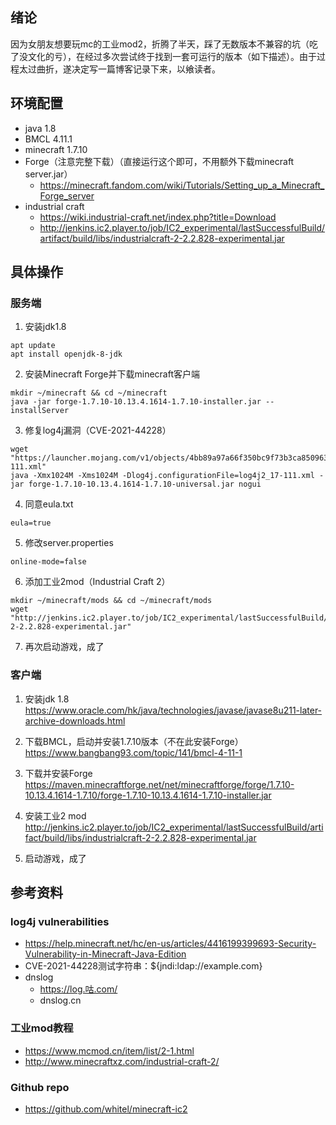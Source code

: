 绪论
-----
因为女朋友想要玩mc的工业mod2，折腾了半天，踩了无数版本不兼容的坑（吃了没文化的亏），在经过多次尝试终于找到一套可运行的版本（如下描述）。由于过程太过曲折，遂决定写一篇博客记录下来，以飨读者。

环境配置
-----
+ java 1.8
+ BMCL 4.11.1
+ minecraft 1.7.10
+ Forge（注意完整下载）（直接运行这个即可，不用额外下载minecraft server.jar）
	+ https://minecraft.fandom.com/wiki/Tutorials/Setting_up_a_Minecraft_Forge_server
+ industrial craft
	+ https://wiki.industrial-craft.net/index.php?title=Download
	+ http://jenkins.ic2.player.to/job/IC2_experimental/lastSuccessfulBuild/artifact/build/libs/industrialcraft-2-2.2.828-experimental.jar

具体操作
-----
### 服务端
1. 安装jdk1.8
```
apt update
apt install openjdk-8-jdk
```

2. 安装Minecraft Forge并下载minecraft客户端
```
mkdir ~/minecraft && cd ~/minecraft
java -jar forge-1.7.10-10.13.4.1614-1.7.10-installer.jar --installServer
```

3. 修复log4j漏洞（CVE-2021-44228）
```
wget "https://launcher.mojang.com/v1/objects/4bb89a97a66f350bc9f73b3ca8509632682aea2e/log4j2_17-111.xml"
java -Xmx1024M -Xms1024M -Dlog4j.configurationFile=log4j2_17-111.xml -jar forge-1.7.10-10.13.4.1614-1.7.10-universal.jar nogui
```

4. 同意eula.txt
```
eula=true
```

5. 修改server.properties
```
online-mode=false
```

6. 添加工业2mod（Industrial Craft 2）
```
mkdir ~/minecraft/mods && cd ~/minecraft/mods
wget "http://jenkins.ic2.player.to/job/IC2_experimental/lastSuccessfulBuild/artifact/build/libs/industrialcraft-2-2.2.828-experimental.jar"
```

7. 再次启动游戏，成了

### 客户端
1. 安装jdk 1.8
https://www.oracle.com/hk/java/technologies/javase/javase8u211-later-archive-downloads.html

2. 下载BMCL，启动并安装1.7.10版本（不在此安装Forge）
https://www.bangbang93.com/topic/141/bmcl-4-11-1

3. 下载并安装Forge
https://maven.minecraftforge.net/net/minecraftforge/forge/1.7.10-10.13.4.1614-1.7.10/forge-1.7.10-10.13.4.1614-1.7.10-installer.jar

4. 安装工业2 mod
http://jenkins.ic2.player.to/job/IC2_experimental/lastSuccessfulBuild/artifact/build/libs/industrialcraft-2-2.2.828-experimental.jar

5. 启动游戏，成了

参考资料
-----
### log4j vulnerabilities
+ https://help.minecraft.net/hc/en-us/articles/4416199399693-Security-Vulnerability-in-Minecraft-Java-Edition
+ CVE-2021-44228测试字符串：${jndi:ldap://example.com}
+ dnslog
	+ https://log.咕.com/
	+ dnslog.cn

### 工业mod教程
+ https://www.mcmod.cn/item/list/2-1.html
+ http://www.minecraftxz.com/industrial-craft-2/

### Github repo
+ https://github.com/whitel/minecraft-ic2
